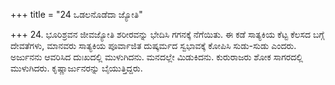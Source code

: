 +++
title = "24 ಒಡಲನೊಡೆದಾ ಜ್ಯೋತಿ"

+++
24. ಭೂರಿಶ್ರವನ ಜೀವಜ್ಯೋತಿ ಶರೀರವನ್ನು ಭೇದಿಸಿ ಗಗನಕ್ಕೆ ನೆಗೆಯಿತು. ಈ ಕಡೆ ಸಾತ್ಯಕಿಯ ಕೆಟ್ಟ ಕೆಲಸದ ಬಗ್ಗೆ ದೇವತೆಗಳು, ಮಾನವರು ಸಾತ್ಯಕಿಯ ಪೂರ್ವಾಜಿತ ದುಷ್ಕರ್ಮದ ಸ್ವಭಾವಕ್ಕೆ ಕೋಪಿಸಿ ಸುಡು-ಸುಡು ಎಂದರು. ಅರ್ಜುನನು ಆವರಿಸಿದ ದುಃಖದಲ್ಲಿ ಮುಳುಗಿದನು. ಮನದಲ್ಲೇ ಮಿಡುಕಿದನು. ಕುರುರಾಜರು ಶೋಕ ಸಾಗರದಲ್ಲಿ ಮುಳುಗಿದರು. ಕೃಷ್ಣಾರ್ಜುನರನ್ನು ಬೈಯುತ್ತಿದ್ದರು.